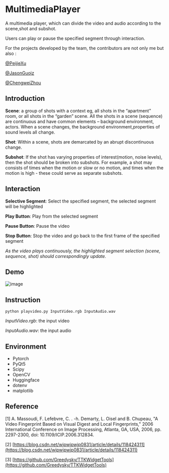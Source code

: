 # MultimediaPlayer
A multimedia player, which can divide the video and audio according to the scene,shot and subshot. 

Users can play or pause the specified segment through interaction.

For the projects developed by the team, the contributors are not only me but also :

[@PeijieXu](https://github.com/PeijieXu)

[@JasonGuojz](https://github.com/JasonGuojz)

[@ChengweiZhou](https://github.com/ChengwZhou)

## Introduction
**Scene**: a group of shots with a context eg, all shots in the “apartment” room, or all shots in the “garden” scene. All the shots in a scene 
(sequence) are continuous and have common elements – background environment, actors. When a scene changes, the background environment,properties of sound levels all change.

**Shot**: Within a scene, shots are demarcated by an abrupt discontinuous change.

**Subshot**: If the shot has varying properties of interest(motion, noise levels), then the shot should be broken into subshots. For example,
a shot may consists of times when the motion or slow or no motion, and times when the motion is high - these could serve as separate subshots.

## Interaction
**Selective Segment**: Select the specified segment, the selected segment will be highlighted

**Play Button**: Play from the selected segment

**Pause Button**: Pause the video

**Stop Button**: Stop the video and go back to the first frame of the specified segment

*As the video plays continuously, the highlighted segment selection (scene, sequence, shot) should correspondingly update.*

## Demo

![image](https://github.com/RayJiazy/MultimediaPlayer/blob/main/src/Effect.gif)   

## Instruction
```
python playvideo.py InputVideo.rgb InputAudio.wav
```
*InputVideo.rgb*: the input video

*InputAudio.wav*: the input audio

## Environment
* Pytorch
* PyQt5
* Scipy
* OpenCV
* Huggingface
* dotenv
* matplotlib

## Reference
[1] A. Massoudi, F. Lefebvre, C. . -h. Demarty, L. Oisel and B. Chupeau, "A Video Fingerprint Based on Visual Digest and Local Fingerprints," 2006 International Conference on Image Processing, Atlanta, GA, USA, 2006, pp. 2297-2300, doi: 10.1109/ICIP.2006.312834.

[2] [https://blog.csdn.net/wjpwjpwjp0831/article/details/118424311](https://blog.csdn.net/wjpwjpwjp0831/article/details/118424311)

[3] [https://github.com/Greedysky/TTKWidgetTools](https://github.com/Greedysky/TTKWidgetTools)
